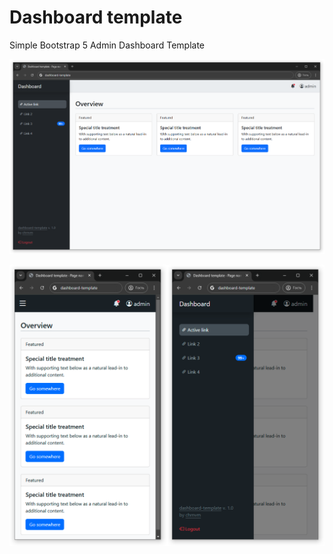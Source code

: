 # Dashboard template

Simple Bootstrap 5 Admin Dashboard Template

![screenshot1](/img/img1.png)

![screenshot2](/img/img2.png)